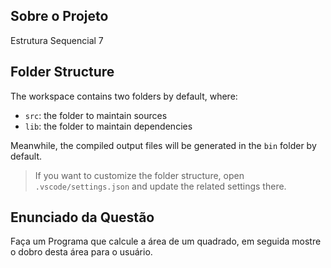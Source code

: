 ## Sobre o Projeto

Estrutura Sequencial 7

## Folder Structure

The workspace contains two folders by default, where:

- `src`: the folder to maintain sources
- `lib`: the folder to maintain dependencies

Meanwhile, the compiled output files will be generated in the `bin` folder by default.

> If you want to customize the folder structure, open `.vscode/settings.json` and update the related settings there.

## Enunciado da Questão

Faça um Programa que calcule a área de um quadrado, em seguida mostre o dobro desta área para o usuário.
